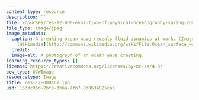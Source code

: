 ```yaml
---
content_type: resource
description: ''
file: /courses/res-12-000-evolution-of-physical-oceanography-spring-2007/163dc95d2bfe3b6a7fb78d0634825ca5_res-12-000s07.jpg
file_type: image/jpeg
image_metadata:
  caption: A breaking ocean wave reveals fluid dynamics at work. (Image courtesy of
    [Wikimedia](http://commons.wikimedia.org/wiki/File:Ocean_surface_wave.jpg).)
  credit: ''
  image-alt: A photograph of an ocean wave cresting.
learning_resource_types: []
license: https://creativecommons.org/licenses/by-nc-sa/4.0/
ocw_type: OCWImage
resourcetype: Image
title: res-12-000s07.jpg
uid: 163dc95d-2bfe-3b6a-7fb7-8d0634825ca5
---
```

